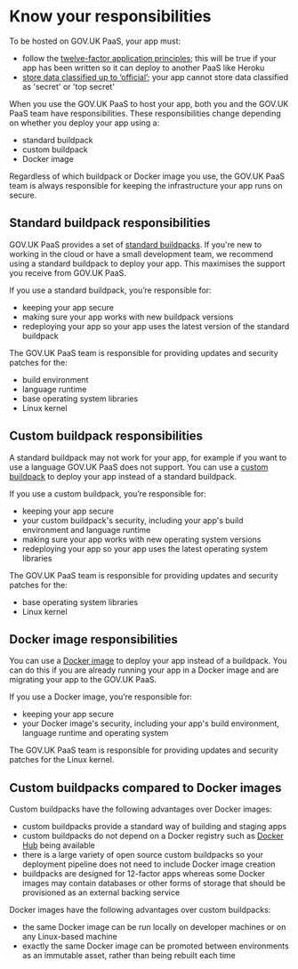 # Know your responsibilities

To be hosted on GOV.UK PaaS, your app must:

- follow the [twelve-factor application principles](architecture.html#12-factor-application-principles); this will be true if your app has been written so it can deploy to another PaaS like Heroku
- [store data classified up to ‘official’](deploying_apps.html#data-security-classification); your app cannot store data classified as 'secret' or 'top secret'


When you use the GOV.UK PaaS to host your app, both you and the GOV.UK PaaS team have responsibilities. These responsibilities change depending on whether you deploy your app using a:

- standard buildpack
- custom buildpack
- Docker image

Regardless of which buildpack or Docker image you use, the GOV.UK PaaS team is always responsible for keeping the infrastructure your app runs on secure.

## Standard buildpack responsibilities

GOV.UK PaaS provides a set of [standard buildpacks](/deploying_apps.html#buildpacks). If you're new to working in the cloud or have a small development team, we recommend using a standard buildpack to deploy your app. This maximises the support you receive from GOV.UK PaaS.

If you use a standard buildpack, you’re responsible for:

- keeping your app secure
- making sure your app works with new buildpack versions
- redeploying your app so your app uses the latest version of the standard buildpack

The GOV.UK PaaS team is responsible for providing updates and security patches for the:

- build environment
- language runtime
- base operating system libraries
- Linux kernel

## Custom buildpack responsibilities

A standard buildpack may not work for your app, for example if you want to use a language GOV.UK PaaS does not support. You can use a [custom buildpack](/deploying_apps.html#how-to-use-custom-buildpacks) to deploy your app instead of a standard buildpack.

If you use a custom buildpack, you’re responsible for:

- keeping your app secure
- your custom buildpack's security, including your app's build environment and language runtime
- making sure your app works with new operating system versions
- redeploying your app so your app uses the latest operating system libraries

The GOV.UK PaaS team is responsible for providing updates and security patches for the:

- base operating system libraries
- Linux kernel

## Docker image responsibilities

You can use a [Docker image](/deploying_apps.html#deploy-a-docker-image) to deploy your app instead of a buildpack. You can do this if you are already running your app in a Docker image and are migrating your app to the GOV.UK PaaS.

If you use a Docker image, you’re responsible for:

- keeping your app secure
- your Docker image's security, including your app's build environment, language runtime and operating system

The GOV.UK PaaS team is responsible for providing updates and security patches for the Linux kernel.

## Custom buildpacks compared to Docker images

Custom buildpacks have the following advantages over Docker images:

- custom buildpacks provide a standard way of building and staging apps
- custom buildpacks do not depend on a Docker registry such as [Docker Hub](https://hub.docker.com/) being available
- there is a large variety of open source custom buildpacks so your deployment pipeline does not need to include Docker image creation
- buildpacks are designed for 12-factor apps whereas some Docker images may contain databases or other forms of storage that should be provisioned as an external backing service

Docker images have the following advantages over custom buildpacks:

- the same Docker image can be run locally on developer machines or on any Linux-based machine
- exactly the same Docker image can be promoted between environments as an immutable asset, rather than being rebuilt each time
